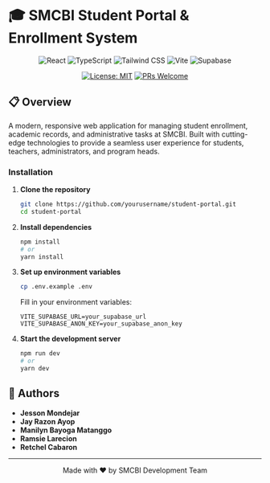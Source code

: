 # 🎓 SMCBI Student Portal & Enrollment System

<div align="center">

![React](https://img.shields.io/badge/React-20232A?style=for-the-badge&logo=react&logoColor=61DAFB)
![TypeScript](https://img.shields.io/badge/TypeScript-007ACC?style=for-the-badge&logo=typescript&logoColor=white)
![Tailwind CSS](https://img.shields.io/badge/Tailwind_CSS-38B2AC?style=for-the-badge&logo=tailwind-css&logoColor=white)
![Vite](https://img.shields.io/badge/Vite-646CFF?style=for-the-badge&logo=vite&logoColor=white)
![Supabase](https://img.shields.io/badge/Supabase-3ECF8E?style=for-the-badge&logo=supabase&logoColor=white)

[![License: MIT](https://img.shields.io/badge/License-MIT-yellow.svg?style=for-the-badge)](https://opensource.org/licenses/MIT)
[![PRs Welcome](https://img.shields.io/badge/PRs-welcome-brightgreen.svg?style=for-the-badge)](http://makeapullrequest.com)

</div>

## 📋 Overview

A modern, responsive web application for managing student enrollment, academic records, and administrative tasks at SMCBI. Built with cutting-edge technologies to provide a seamless user experience for students, teachers, administrators, and program heads.


### Installation

1. **Clone the repository**
   ```bash
   git clone https://github.com/yourusername/student-portal.git
   cd student-portal
   ```

2. **Install dependencies**
   ```bash
   npm install
   # or
   yarn install
   ```

3. **Set up environment variables**
   ```bash
   cp .env.example .env
   ```
   Fill in your environment variables:
   ```
   VITE_SUPABASE_URL=your_supabase_url
   VITE_SUPABASE_ANON_KEY=your_supabase_anon_key
   ```

4. **Start the development server**
   ```bash
   npm run dev
   # or
   yarn dev
   ```


## 👥 Authors

- **Jesson Mondejar** 
- **Jay Razon Ayop**
- **Manilyn Bayoga Matanggo**
- **Ramsie Larecion** 
- **Retchel Cabaron** 


---

<div align="center">
Made with ❤️ by SMCBI Development Team
</div>
